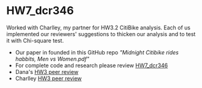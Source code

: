# HW7_dcr346

Worked with Charlley, my partner for HW3.2 CitiBike analysis. Each of us implemented our reviewers' suggestions to thicken our analysis and to test it with Chi-square test.

- Our paper in founded in this GitHub repo _"Midnight Citibike rides habbits, Men vs Women.pdf"_
- For complete code and research please review [HW7_dcr346](https://github.com/danachermesh/PUI2017_dcr346/blob/master/HW7_dcr346/HW7_dcr346.ipynb)
- Dana's [HW3 peer review](https://github.com/danachermesh/PUI2017_dcr346/blob/master/HW3_dcr346/CitibikeReview_bc1561.md)
- Charlley [HW3 peer review](https://github.com/charlie-moffett/PUI2017_cm4698/blob/master/HW4_cm4698/CitibikeReview_rxl204.md)

